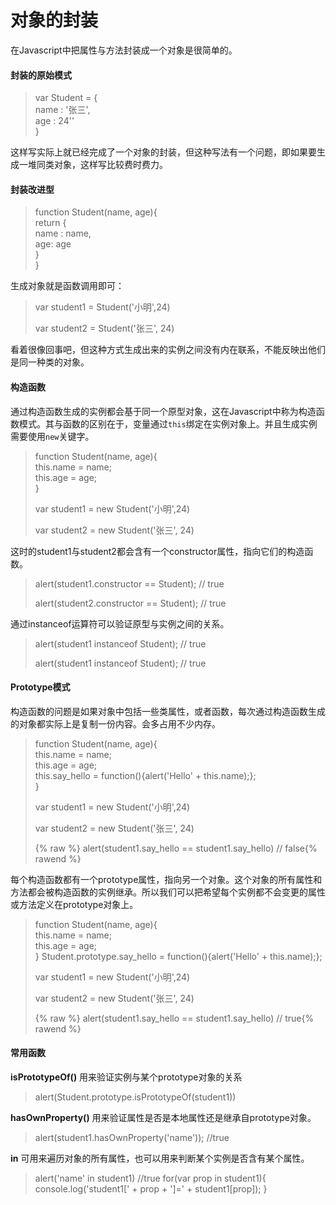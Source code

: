 # 对象的封装

在Javascript中把属性与方法封装成一个对象是很简单的。

#### 封装的原始模式

> var Student = {  
>     name : '张三',  
>     age : 24''  
> }

这样写实际上就已经完成了一个对象的封装，但这种写法有一个问题，即如果要生成一堆同类对象，这样写比较费时费力。

#### 封装改进型

> function Student\(name, age\){  
>     return {  
>         name : name,  
>         age: age  
>     }  
> }

生成对象就是函数调用即可：

> var student1 = Student\('小明',24\)
>
> var student2 = Student\('张三', 24\)

看着很像回事吧，但这种方式生成出来的实例之间没有内在联系，不能反映出他们是同一种类的对象。

#### 构造函数

通过构造函数生成的实例都会基于同一个原型对象，这在Javascript中称为构造函数模式。其与函数的区别在于，变量通过`this`绑定在实例对象上。并且生成实例需要使用`new`关键字。

> function Student\(name, age\){  
>     this.name = name;  
>     this.age = age;  
> }
>
> var student1 = new Student\('小明',24\)
>
> var student2 = new Student\('张三', 24\)

这时的student1与student2都会含有一个constructor属性，指向它们的构造函数。

> alert\(student1.constructor == Student\);    // true
>
> alert\(student2.constructor == Student\);    // true

通过instanceof运算符可以验证原型与实例之间的关系。

> alert\(student1 instanceof Student\);    // true
>
> alert\(student1 instanceof Student\);    // true

#### Prototype模式

构造函数的问题是如果对象中包括一些类属性，或者函数，每次通过构造函数生成的对象都实际上是复制一份内容。会多占用不少内存。

> function Student\(name, age\){  
>     this.name = name;  
>     this.age = age;  
>     this.say\_hello = function\(\){alert\('Hello' + this.name\);};  
> }
>
> var student1 = new Student\('小明',24\)
>
> var student2 = new Student\('张三', 24\)
>
> {% raw %} alert\(student1.say\_hello == student1.say\_hello\) // false{% rawend %}

每个构造函数都有一个prototype属性，指向另一个对象。这个对象的所有属性和方法都会被构造函数的实例继承。所以我们可以把希望每个实例都不会变更的属性或方法定义在prototype对象上。
> function Student\(name, age\){  
>     this.name = name;  
>     this.age = age;  
> }
> Student.prototype.say\_hello = function\(\){alert\('Hello' + this.name\);}; 
>
> var student1 = new Student\('小明',24\)
>
> var student2 = new Student\('张三', 24\)
>
> {% raw %} alert\(student1.say\_hello == student1.say\_hello\) // true{% rawend %}

#### 常用函数

**isPrototypeOf()**
用来验证实例与某个prototype对象的关系
> alert(Student.prototype.isPrototypeOf(student1))

**hasOwnProperty()**
用来验证属性是否是本地属性还是继承自prototype对象。
> alert(student1.hasOwnProperty('name')); //true

**in**
可用来遍历对象的所有属性，也可以用来判断某个实例是否含有某个属性。
> alert('name' in student1) //true
> for(var prop in student1){
>  console.log('student1[' + prop + ']=' + student1[prop]);
> }





